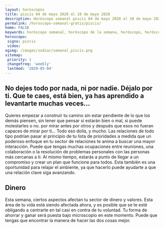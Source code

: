```yaml
---
layout: horoscopos
title: piscis 04 de mayo 2020 al 10 de mayo 2020 
description: Horóscopo semanal piscis 04 de mayo 2020 al 10 de mayo 2020. No dejes todo por nada, ni por nadie. Déjalo por ti. Que te caes, está bien, ya has aprendido a levantarte muchas veces…
permalink: /horoscopo-semanal-gratis/piscis/
home: FALSE
keywords: horóscopo semanal, horóscopo de la semana, horóscopo, horóscopo gratis,horóscopos, horóscopo esperanza gracia, horoscopos piscis la semana, horóscopos gratis, Tarot, Astrologia, Zodíaco, piscis, horoscopo gratis, semanal
horoscopo:
 signo: piscis
 video:  
ogimg: /images/zodiac/semanal_piscis.png
sitemap:
 priority: 1
 changefreq: 'weekly'
 lastmod: '2020-05-04'
---
```




## No dejes todo por nada, ni por nadie. Déjalo por ti. Que te caes, está bien, ya has aprendido a levantarte muchas veces…

Quieres empezar a construir tu camino sin estar pendiente de lo que los demás piensen, sin tener que pensar si estarán bien o mal, si puede molestarles o no. 
 por mirar antes por otros y después que esos no fueran capaces de mirar por ti… Todo eso dolía, y mucho.
Las relaciones de todo tipo podrían pasar al principio de tu lista de prioridades a medida que un poderoso enfoque en tu sector de relaciones te anima a buscar una mayor interacción. Puede que tengas muchas ocupaciones entre reuniones, una colaboración o la resolución de problemas personales con las personas más cercanas a ti. Al mismo tiempo, estarás a punto de llegar a un compromiso y crear un plan que funcione para todos. Esta también es una oportunidad para relajar el ambiente, ya que hacerlo puede ayudarte a que una relación clave siga avanzando.

## Dinero

Esta semana, ciertos aspectos afectan tu sector de dinero y valores. Esta área de tu vida está siendo afectada ahora, y es posible que se te esté obligando a centrarte en tal casi en contra de tu voluntad. Tu forma de ahorrar y ganar será puesta bajo microscopio en este momento. Puede que tengas que encontrar la manera de hacer las dos cosas mejor.